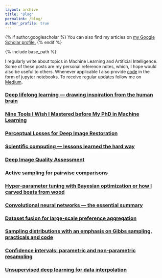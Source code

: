 ```yaml
---
layout: archive
title: "Blog"
permalink: /blog/
author_profile: true
---
```


{% if author.googlescholar %}
  You can also find my articles on <u><a href="{{author.googlescholar}}">my Google Scholar profile</a>.</u>
{% endif %}

{% include base_path %}

I regularly write about topics in Machine Learning and Artificial Intelligence. Some of these posts are my personal reference notes, which, I hope would also be useful to others. Whenever applicable I also provide [code](https://github.com/mikhailiuk/medium) in the form of jupyter notebooks. To receive regular updates follow me on [Medium](https://mikhailiuk.medium.com).

### [Deep lifelong learning — drawing inspiration from the human brain](https://towardsdatascience.com/deep-lifelong-learning-drawing-inspiration-from-the-human-brain-c4518a2f4fb9)
### [Nine Tools I Wish I Mastered before My PhD in Machine Learning](https://towardsdatascience.com/nine-tools-i-wish-i-mastered-before-my-phd-in-machine-learning-708c6dcb2fb0)
### [Perceptual Losses for Deep Image Restoration](https://towardsdatascience.com/perceptual-losses-for-image-restoration-dd3c9de4113)
### [Scientific computing — lessons learned the hard way](https://towardsdatascience.com/scientific-computing-lessons-learned-the-hard-way-db651f8f643a)
### [Deep Image Quality Assessment](https://towardsdatascience.com/deep-image-quality-assessment-30ad71641fac)
### [Active sampling for pairwise comparisons](https://towardsdatascience.com/active-sampling-for-pairwise-comparisons-476c2dc18231)
### [Hyper-parameter tuning with Bayesian optimization or how I carved boats from wood](https://towardsdatascience.com/bayesian-optimization-or-how-i-carved-boats-from-wood-examples-and-code-78b9c79b31e5)
### [Convolutional neural networks — the essential summary](https://towardsdatascience.com/cnn-cheat-sheet-the-essential-summary-for-a-quick-start-58820a14d3b4)
### [Dataset fusion for large-scale preference aggregation](https://towardsdatascience.com/dataset-fusion-sushi-age-and-image-quality-and-what-the-hell-do-they-have-in-common-814e8dae7cf7)
### [Sampling distributions with an emphasis on Gibbs sampling, practicals and code](https://towardsdatascience.com/can-you-do-better-sampling-strategies-with-an-emphasis-on-gibbs-sampling-practicals-and-code-c97730d54ebc)
### [Confidence intervals: parametric and non-parametric resampling](https://towardsdatascience.com/a-note-on-parametric-and-non-parametric-bootstrap-resampling-72069b2be228)
### [Unsupervised deep learning for data interpolation](https://towardsdatascience.com/unsupervised-learning-for-data-interpolation-e259cf5dc957)





